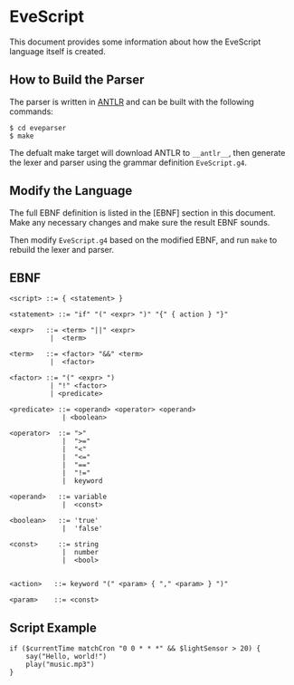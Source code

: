 EveScript
==========

This document provides some information about how the EveScript language itself is created.

## How to Build the Parser


The parser is written in [ANTLR](https://www.antlr.org/) and can be built with the following commands:

```
$ cd eveparser
$ make
```

The defualt make target will download ANTLR to `__antlr__`, then generate the lexer and parser
using the grammar definition `EveScript.g4`.


## Modify the Language

The full EBNF definition is listed in the [EBNF] section in this document.
Make any necessary changes and make sure the result EBNF sounds.

Then modify `EveScript.g4` based on the modified EBNF, and run `make` to rebuild the lexer and parser.


## EBNF


```bnf
<script> ::= { <statement> }

<statement> ::= "if" "(" <expr> ")" "{" { action } "}"

<expr>   ::= <term> "||" <expr>
          |  <term>

<term>   ::= <factor> "&&" <term>
          |  <factor>

<factor> ::= "(" <expr> ")
          | "!" <factor>
          | <predicate>

<predicate> ::= <operand> <operator> <operand>
             | <boolean>

<operator>  ::= ">"
             |  ">="
             |  "<"
             |  "<="
             |  "=="
             |  "!="
             |  keyword

<operand>   ::= variable
             |  <const>

<boolean>   ::= 'true'
             |  'false'

<const>     ::= string
             |  number
             |  <bool>


<action>   ::= keyword "(" <param> { "," <param> } ")"

<param>    ::= <const>
```


## Script Example

```
if ($currentTime matchCron "0 0 * * *" && $lightSensor > 20) {
    say("Hello, world!")
    play("music.mp3")
}
```
